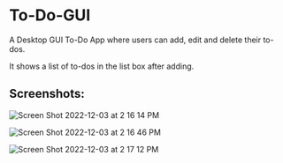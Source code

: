 # To-Do-GUI

A Desktop GUI To-Do App where users can add, edit and delete their to-dos.

It shows a list of to-dos in the list box after adding.

## Screenshots:

![Screen Shot 2022-12-03 at 2 16 14 PM](https://user-images.githubusercontent.com/91545371/205432874-2dee57fe-d93e-4253-babc-23e0cd285801.png)


![Screen Shot 2022-12-03 at 2 16 46 PM](https://user-images.githubusercontent.com/91545371/205432876-b9f7ebb4-a3d7-4828-b18f-d09b72454a95.png)


![Screen Shot 2022-12-03 at 2 17 12 PM](https://user-images.githubusercontent.com/91545371/205432878-e8faa86c-23fa-43fb-a091-91add51ecd9f.png)
